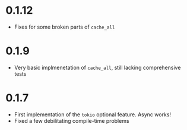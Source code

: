 # 0.1.12

- Fixes for some broken parts of `cache_all`

# 0.1.9

- Very basic implmenetation of `cache_all`, still lacking comprehensive tests

# 0.1.7

- First implementation of the `tokio` optional feature. Async works!
- Fixed a few debilitating compile-time problems